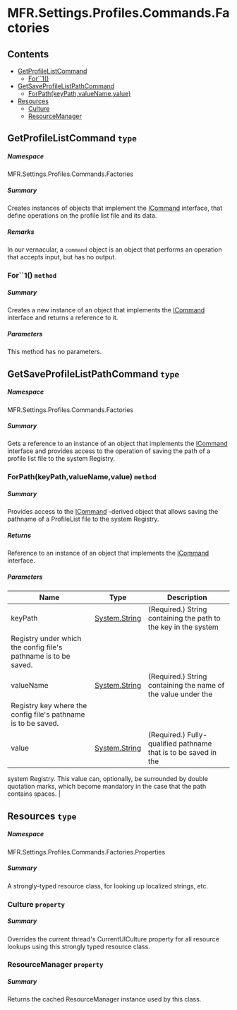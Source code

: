 <a name='assembly'></a>
# MFR.Settings.Profiles.Commands.Factories

## Contents

- [GetProfileListCommand](#T-MFR-Settings-Profiles-Commands-Factories-GetProfileListCommand 'MFR.Settings.Profiles.Commands.Factories.GetProfileListCommand')
  - [For\`\`1()](#M-MFR-Settings-Profiles-Commands-Factories-GetProfileListCommand-For``1-MFR-Messages-Constants-MessageType- 'MFR.Settings.Profiles.Commands.Factories.GetProfileListCommand.For``1(MFR.Messages.Constants.MessageType)')
- [GetSaveProfileListPathCommand](#T-MFR-Settings-Profiles-Commands-Factories-GetSaveProfileListPathCommand 'MFR.Settings.Profiles.Commands.Factories.GetSaveProfileListPathCommand')
  - [ForPath(keyPath,valueName,value)](#M-MFR-Settings-Profiles-Commands-Factories-GetSaveProfileListPathCommand-ForPath-System-String,System-String,System-String- 'MFR.Settings.Profiles.Commands.Factories.GetSaveProfileListPathCommand.ForPath(System.String,System.String,System.String)')
- [Resources](#T-MFR-Settings-Profiles-Commands-Factories-Properties-Resources 'MFR.Settings.Profiles.Commands.Factories.Properties.Resources')
  - [Culture](#P-MFR-Settings-Profiles-Commands-Factories-Properties-Resources-Culture 'MFR.Settings.Profiles.Commands.Factories.Properties.Resources.Culture')
  - [ResourceManager](#P-MFR-Settings-Profiles-Commands-Factories-Properties-Resources-ResourceManager 'MFR.Settings.Profiles.Commands.Factories.Properties.Resources.ResourceManager')

<a name='T-MFR-Settings-Profiles-Commands-Factories-GetProfileListCommand'></a>
## GetProfileListCommand `type`

##### Namespace

MFR.Settings.Profiles.Commands.Factories

##### Summary

Creates instances of objects that implement the [ICommand](#T-MFR-ICommand 'MFR.ICommand') interface, that define operations on the profile list file and its data.

##### Remarks

In our vernacular, a `command` object is an object that performs an
operation that accepts input, but has no output.

<a name='M-MFR-Settings-Profiles-Commands-Factories-GetProfileListCommand-For``1-MFR-Messages-Constants-MessageType-'></a>
### For\`\`1() `method`

##### Summary

Creates a new instance of an object that implements the [ICommand](#T-MFR-ICommand 'MFR.ICommand') interface and returns a reference to it.

##### Parameters

This method has no parameters.

<a name='T-MFR-Settings-Profiles-Commands-Factories-GetSaveProfileListPathCommand'></a>
## GetSaveProfileListPathCommand `type`

##### Namespace

MFR.Settings.Profiles.Commands.Factories

##### Summary

Gets a reference to an instance of an object that implements the
[ICommand](#T-MFR-ICommand 'MFR.ICommand')
interface and provides access to the
operation of saving the path of a profile list file to the system Registry.

<a name='M-MFR-Settings-Profiles-Commands-Factories-GetSaveProfileListPathCommand-ForPath-System-String,System-String,System-String-'></a>
### ForPath(keyPath,valueName,value) `method`

##### Summary

Provides access to the [ICommand](#T-MFR-ICommand 'MFR.ICommand')
-derived object that allows saving the pathname of a ProfileList
file to the system Registry.

##### Returns

Reference to an instance of an object that implements the
[ICommand](#T-MFR-Messages-Commands-Interfaces-ICommand 'MFR.Messages.Commands.Interfaces.ICommand')
interface.

##### Parameters

| Name | Type | Description |
| ---- | ---- | ----------- |
| keyPath | [System.String](http://msdn.microsoft.com/query/dev14.query?appId=Dev14IDEF1&l=EN-US&k=k:System.String 'System.String') | (Required.) String containing the path to the key in the system
Registry under which the config file's pathname is to be saved. |
| valueName | [System.String](http://msdn.microsoft.com/query/dev14.query?appId=Dev14IDEF1&l=EN-US&k=k:System.String 'System.String') | (Required.) String containing the name of the value under the
Registry key where the config file's pathname is to be saved. |
| value | [System.String](http://msdn.microsoft.com/query/dev14.query?appId=Dev14IDEF1&l=EN-US&k=k:System.String 'System.String') | (Required.) Fully-qualified pathname that is to be saved in the
system Registry. This value can, optionally, be surrounded by double
quotation marks, which become mandatory in the case that the path
contains spaces. |

<a name='T-MFR-Settings-Profiles-Commands-Factories-Properties-Resources'></a>
## Resources `type`

##### Namespace

MFR.Settings.Profiles.Commands.Factories.Properties

##### Summary

A strongly-typed resource class, for looking up localized strings, etc.

<a name='P-MFR-Settings-Profiles-Commands-Factories-Properties-Resources-Culture'></a>
### Culture `property`

##### Summary

Overrides the current thread's CurrentUICulture property for all
  resource lookups using this strongly typed resource class.

<a name='P-MFR-Settings-Profiles-Commands-Factories-Properties-Resources-ResourceManager'></a>
### ResourceManager `property`

##### Summary

Returns the cached ResourceManager instance used by this class.
